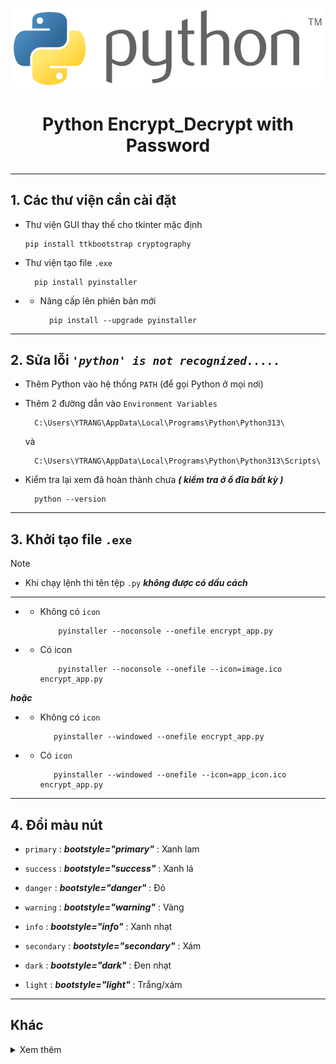 <p align="center"><img src="https://github.com/Ryeodal0206/Images/blob/main/python.png?raw=true" alt="Python Logo" width="600"</p>
    
<h1><p align="center">Python Encrypt_Decrypt with Password</p></h1>

---

## 1. Các thư viện cần cài đặt

- Thư viện GUI thay thế cho tkinter mặc định

      pip install ttkbootstrap cryptography

- Thư viện tạo file `.exe`

        pip install pyinstaller

- - Nâng cấp lên phiên bản mới
   
          pip install --upgrade pyinstaller

---

## 2. Sửa lỗi ***`'python' is not recognized.....`***

- Thêm Python vào hệ thống `PATH` (để gọi Python ở mọi nơi)

- Thêm 2 đường dẫn vào `Environment Variables`

        C:\Users\YTRANG\AppData\Local\Programs\Python\Python313\
    và
        
        C:\Users\YTRANG\AppData\Local\Programs\Python\Python313\Scripts\

- Kiểm tra lại xem đã hoàn thành chưa ***( kiểm tra ở ổ đĩa bất kỳ )***

        python --version

---

## 3. Khởi tạo file `.exe`
>[!NOTE]
>
>- Khi chạy lệnh thì tên tệp `.py` ***không được có dấu cách***

---

- - Không có `icon`

            pyinstaller --noconsole --onefile encrypt_app.py
    
- - Có icon

            pyinstaller --noconsole --onefile --icon=image.ico encrypt_app.py

***hoặc***

 - - Không có `icon`

            pyinstaller --windowed --onefile encrypt_app.py

 - - Có `icon`
 
            pyinstaller --windowed --onefile --icon=app_icon.ico encrypt_app.py
          
---

## 4. Đổi màu nút

- `primary` : ***bootstyle="primary"*** : Xanh lam

- `success` : ***bootstyle="success"*** : Xanh lá
 
- `danger` : ***bootstyle="danger"*** : Đỏ
   
- `warning` : ***bootstyle="warning"*** : Vàng
     
- `info` : ***bootstyle="info"*** : Xanh nhạt

- `secondary` : ***bootstyle="secondary"*** : Xám

- `dark` : ***bootstyle="dark"*** : Đen nhạt
 
- `light` : ***bootstyle="light"*** : Trắng/xám

---

## Khác

<details>
    <summary>Xem thêm</summary>
    
#### 🛠 Lệnh kiểm tra các gói cài đặt

    pip list

#### ⚙ Xóa từng gói thủ công

      pip uninstall "tên gói"

#### ❗ Xóa theo danh sách txt

- Tạo file tên `remove.txt` nhập tên các gói mỗi gói sẽ xuống 1 dòng

      pip uninstall -r remove.txt

#### ✔ Xem các gói đã được gỡ hay chưa

      pip show "tên gói"

---
</details>
